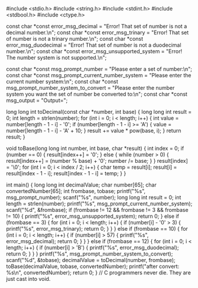 #include <stdio.h>
#include <string.h>
#include <stdint.h>
#include <stdbool.h>
#include <ctype.h>

const char *const error_msg_decimal = "Error! That set of number is not a decimal number.\n";
const char *const error_msg_trinary = "Error! That set of number is not a trinary number.\n";
const char *const error_msg_duodecimal = "Error! That set of number is not a duodecimal number.\n";
const char *const error_msg_unsupported_system = "Error! The number system is not supported.\n";

const char *const msg_prompt_number = "Please enter a set of number:\n";
const char *const msg_prompt_current_number_system = "Please enter the current number system:\n";
const char *const msg_prompt_number_system_to_convert = "Please enter the number system you want the set of number be converted to:\n";
const char *const msg_output = "Output=";

long long int toDecimal(const char *number, int base)
{
    long long int result = 0;
    int length = strlen(number);
    for (int i = 0; i < length; i++)
    {
        int value = number[length - 1 - i] - '0';
        if (number[length - 1 - i] >= 'A')
        {
            value = number[length - 1 - i] - 'A' + 10;
        }
        result += value * pow(base, i);
    }
    return result;
}

void toBase(long long int number, int base, char *result)
{
    int index = 0;
    if (number == 0)
    {
        result[index++] = '0';
    }
    else
    {
        while (number > 0)
        {
            result[index++] = (number % base) + '0';
            number /= base;
        }
    }
    result[index] = '\0';
    for (int i = 0; i < index / 2; i++)
    {
        char temp = result[i];
        result[i] = result[index - 1 - i];
        result[index - 1 - i] = temp;
    }
}

int main()
{
    long long int decimalValue;
    char number[65];
    char convertedNumber[65];
    int frombase, tobase;
    printf("%s", msg_prompt_number);
    scanf("%s", number);
    long long int result = 0;
    int length = strlen(number);
    printf("%s", msg_prompt_current_number_system);
    scanf("%d", &frombase);
    if (frombase != 12 && frombase != 3 && frombase != 10)
    {
        printf("%s", error_msg_unsupported_system);
        return 0;
    }
    else if (frombase == 3)
    {
        for (int i = 0; i < length; i++)
        {
            if (number[i] - '0' > 3)
            {
                printf("%s", error_msg_trinary);
                return 0;
            }
        }
    }
    else if (frombase == 10)
    {
        for (int i = 0; i < length; i++)
        {
            if (number[i] > 57)
            {
                printf("%s", error_msg_decimal);
                return 0;
            }
        }
    }
    else if (frombase == 12)
    {
        for (int i = 0; i < length; i++)
        {
            if (number[i] > 'B')
            {
                printf("%s", error_msg_duodecimal);
                return 0;
            }
        }
    }
    printf("%s", msg_prompt_number_system_to_convert);
    scanf("%d", &tobase);
    decimalValue = toDecimal(number, frombase);
    toBase(decimalValue, tobase, convertedNumber);
    printf("after convert: %s\n", convertedNumber);
    return 0;
}
// C programmers never die. They are just cast into void.
